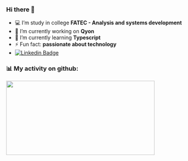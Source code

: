 ### Hi there 👋 
- :computer: I’m study in college **FATEC - Analysis and systems development**
- 🔭 I’m currently working on **Qyon**
- 🌱 I’m currently learning **Typescript**
- ⚡ Fun fact: **passionate about technology**
- [![Linkedin Badge](https://img.shields.io/badge/-LinkedIn-blue?style=flat-square&logo=Linkedin&logoColor=white&link=https://www.linkedin.com/in/wilson-caetano/)](https://www.linkedin.com/in/wilsonxcaetano/)

### :bar_chart: My activity on github:
<div>
    <a href="https://github.com/WilsonCaetanojr?tab=repositories">
      <img align="left" src="https://github-readme-stats.vercel.app/api/top-langs/?username=WilsonCaetanojr&layout=compact&theme=dark" width="400" height="200"/>
    </a>
</div>
